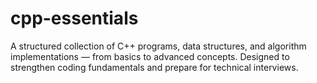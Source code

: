 # cpp-essentials
A structured collection of C++ programs, data structures, and algorithm implementations — from basics to advanced concepts. Designed to strengthen coding fundamentals and prepare for technical interviews.
